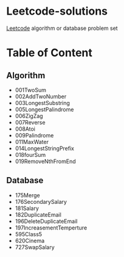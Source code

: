 # Leetcode-solutions

[Leetcode](https://leetcodechina.com/problemset/algorithms/) algorithm or database problem set

# Table of Content

## Algorithm
- 001TwoSum
- 002AddTwoNumber
- 003LongestSubstring
- 005LongestPalindrome
- 006ZigZag
- 007Reverse
- 008Atoi
- 009Palindrome
- 011MaxWater
- 014LongestStringPrefix
- 018fourSum
- 019RemoveNthFromEnd

## Database
- 175Merge
- 176SecondarySalary
- 181Salary
- 182DuplicateEmail
- 196DeleteDuplicateEmail
- 197IncreasementTemperture
- 595Class5
- 620Cinema
- 727SwapSalary

